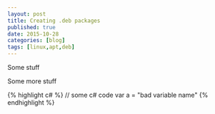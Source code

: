 ```yaml
---
layout: post
title: Creating .deb packages
published: true
date: 2015-10-28
categories: [blog]
tags: [linux,apt,deb]
---
```

Some stuff

Some more stuff

{% highlight c# %}
// some c# code
var a = "bad variable name"
{% endhighlight %}
